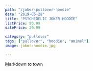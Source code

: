 ```yaml
---
path: "/joker-pullover-hoodie"
date: "2019-05-28"
title: "PSYCHEDELIC JOKER HOODIE"
listPrice: 59.99
salePrice: 29.99

category: "pullover"
tags: ["pullover", "hoodie", "animal"]
image: joker-hoodie.jpg

---
```

Markdown to town